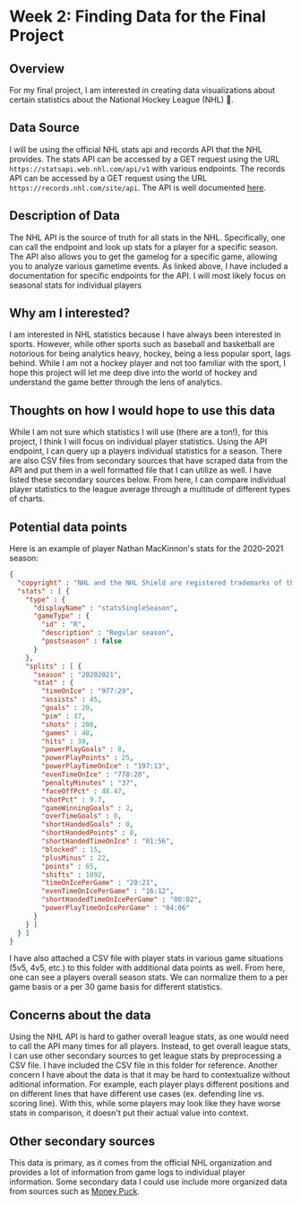 # Week 2: Finding Data for the Final Project

## Overview
For my final project, I am interested in creating data visualizations about certain statistics about the National Hockey League (NHL) :ice_hockey:. 

## Data Source
I will be using the official NHL stats api and records API that the NHL provides. 
The stats API can be accessed by a GET request using the URL 
`https://statsapi.web.nhl.com/api/v1`
with various endpoints. The records API can be accessed by a GET request using the URL
`https://records.nhl.com/site/api`. The API is well documented [here](https://gitlab.com/dword4/nhlapi/-/tree/master/).

## Description of Data
The NHL API is the source of truth for all stats in the NHL. 
Specifically, one can call the endpoint and look up stats for a player for a specific season. 
The API also allows you to get the gamelog for a specific game, allowing you to analyze various gametime events. 
As linked above, I have included a documentation for specific endpoints for the API. 
I will most likely focus on seasonal stats for individual players

## Why am I interested?
I am interested in NHL statistics because I have always been interested in sports. 
However, while other sports such as baseball and basketball are notorious for being analytics heavy, hockey, being a less popular sport, lags behind.
While I am not a hockey player and not too familiar with the sport, I hope this project will let me deep dive into the world of hockey and understand the game better through the lens of analytics. 
 
## Thoughts on how I would hope to use this data
While I am not sure which statistics I will use (there are a ton!), for this project, I think I will focus on individual player statistics.
Using the API endpoint, I can query up a players individual statistics for a season. There are also CSV files from secondary sources that have scraped data from the API and put them in a well formatted file that I can utilize as well. I have listed these secondary sources below. 
From here, I can compare individual player statistics to the league average through a multitude of different types of charts. 

## Potential data points
Here is an example of player Nathan MacKinnon's stats for the 2020-2021 season:
```json
{
  "copyright" : "NHL and the NHL Shield are registered trademarks of the National Hockey League. NHL and NHL team marks are the property of the NHL and its teams. © NHL 2022. All Rights Reserved.",
  "stats" : [ {
    "type" : {
      "displayName" : "statsSingleSeason",
      "gameType" : {
        "id" : "R",
        "description" : "Regular season",
        "postseason" : false
      }
    },
    "splits" : [ {
      "season" : "20202021",
      "stat" : {
        "timeOnIce" : "977:29",
        "assists" : 45,
        "goals" : 20,
        "pim" : 37,
        "shots" : 206,
        "games" : 48,
        "hits" : 38,
        "powerPlayGoals" : 8,
        "powerPlayPoints" : 25,
        "powerPlayTimeOnIce" : "197:13",
        "evenTimeOnIce" : "778:20",
        "penaltyMinutes" : "37",
        "faceOffPct" : 48.47,
        "shotPct" : 9.7,
        "gameWinningGoals" : 2,
        "overTimeGoals" : 0,
        "shortHandedGoals" : 0,
        "shortHandedPoints" : 0,
        "shortHandedTimeOnIce" : "01:56",
        "blocked" : 15,
        "plusMinus" : 22,
        "points" : 65,
        "shifts" : 1092,
        "timeOnIcePerGame" : "20:21",
        "evenTimeOnIcePerGame" : "16:12",
        "shortHandedTimeOnIcePerGame" : "00:02",
        "powerPlayTimeOnIcePerGame" : "04:06"
      }
    } ]
  } ]
}
```
I have also attached a CSV file with player stats in various game situations (5v5, 4v5, etc.) to this folder with additional data points as well. 
From here, one can see a players overall season stats. We can normalize them to a per game basis or a per 30 game basis for different statistics. 

## Concerns about the data
Using the NHL API is hard to gather overall league stats, as one would need to call the API many times for all players.
Instead, to get overall league stats, I can use other secondary sources to get league stats by preprocessing a CSV file. 
I have included the CSV file in this folder for reference. 
Another concern I have about the data is that it may be hard to contextualize without aditional information. 
For example, each player plays different positions and on different lines that have different use cases (ex. defending line vs. scoring line).
With this, while some players may look like they have worse stats in comparison, it doesn't put their actual value into context.

## Other secondary sources
This data is primary, as it comes from the official NHL organization and provides a lot of information from game logs to individual player information. 
Some secondary data I could use include more organized data from sources such as [Money Puck](https://moneypuck.com/data.htm).
